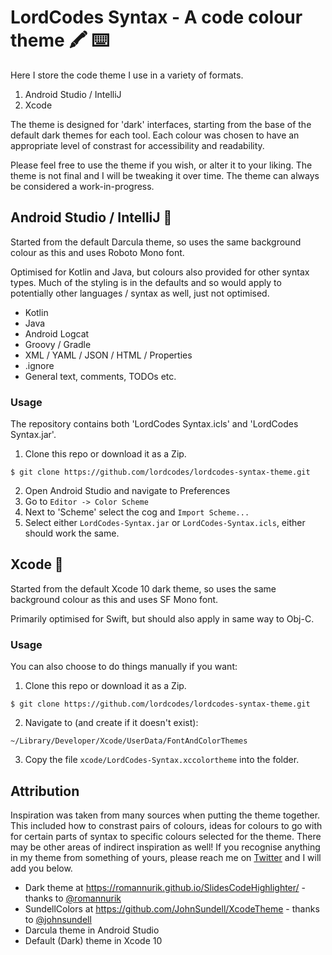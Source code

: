 # LordCodes Syntax - A code colour theme 🖍 ⌨️

Here I store the code theme I use in a variety of formats.

1. Android Studio / IntelliJ
2. Xcode

The theme is designed for 'dark' interfaces, starting from the base of the default dark themes for each tool. Each colour was chosen to have an appropriate level of constrast for accessibility and readability.

Please feel free to use the theme if you wish, or alter it to your liking. The theme is not final and I will be tweaking it over time. The theme can always be considered a work-in-progress.

## Android Studio / IntelliJ 🤖

Started from the default Darcula theme, so uses the same background colour as this and uses Roboto Mono font.

Optimised for Kotlin and Java, but colours also provided for other syntax types. Much of the styling is in the defaults and so would apply to potentially other languages / syntax as well, just not optimised.

- Kotlin
- Java
- Android Logcat
- Groovy / Gradle
- XML / YAML / JSON / HTML / Properties
- .ignore
- General text, comments, TODOs etc.

### Usage

The repository contains both 'LordCodes Syntax.icls' and 'LordCodes Syntax.jar'.

1. Clone this repo or download it as a Zip.
```
$ git clone https://github.com/lordcodes/lordcodes-syntax-theme.git
```
2. Open Android Studio and navigate to Preferences
3. Go to `Editor -> Color Scheme`
4. Next to 'Scheme' select the cog and `Import Scheme...`
5. Select either `LordCodes-Syntax.jar` or `LordCodes-Syntax.icls`, either should work the same.

## Xcode 📱

Started from the default Xcode 10 dark theme, so uses the same background colour as this and uses SF Mono font.

Primarily optimised for Swift, but should also apply in same way to Obj-C.

### Usage

You can also choose to do things manually if you want:
1. Clone this repo or download it as a Zip.
```
$ git clone https://github.com/lordcodes/lordcodes-syntax-theme.git
```
2. Navigate to (and create if it doesn't exist):
```
~/Library/Developer/Xcode/UserData/FontAndColorThemes
```
3. Copy the file `xcode/LordCodes-Syntax.xccolortheme` into the folder.

## Attribution

Inspiration was taken from many sources when putting the theme together. This included how to constrast pairs of colours, ideas for colours to go with for certain parts of syntax to specific colours selected for the theme. There may be other areas of indirect inspiration as well! If you recognise anything in my theme from something of yours, please reach me on [Twitter](https://twitter.com/lordcodes) and I will add you below.

- Dark theme at https://romannurik.github.io/SlidesCodeHighlighter/ - thanks to [@romannurik](https://github.com/romannurik)
- SundellColors at https://github.com/JohnSundell/XcodeTheme - thanks to [@johnsundell](https://github.com/JohnSundell)
- Darcula theme in Android Studio
- Default (Dark) theme in Xcode 10
